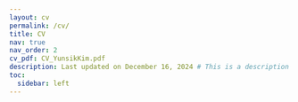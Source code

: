 ```yaml
---
layout: cv
permalink: /cv/
title: CV
nav: true
nav_order: 2
cv_pdf: CV_YunsikKim.pdf
description: Last updated on December 16, 2024 # This is a description of the page. You can modify it in '_pages/cv.md'. You can also change or remove the top pdf download button.
toc:
  sidebar: left
---
```

